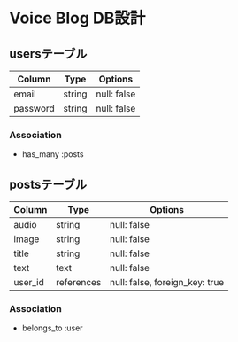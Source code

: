 # Voice Blog  DB設計
## usersテーブル
|Column|Type|Options|
|------|----|-------|
|email|string|null: false|
|password|string|null: false|
### Association
- has_many :posts

## postsテーブル
|Column|Type|Options|
|------|----|-------|
|audio|string|null: false|
|image|string|null: false|
|title|string|null: false|
|text|text|null: false|
|user_id|references|null: false, foreign_key: true|
### Association
- belongs_to :user
